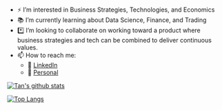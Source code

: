
- ⚡ I’m interested in Business Strategies, Technologies, and Economics   
- 📚 I’m currently learning about Data Science, Finance, and Trading
- *️⃣ I’m looking to collaborate on working toward a product where business strategies and tech can be combined
to deliver continuous values.
- 📫 How to reach me: 
  - :office: [LinkedIn](https://www.linkedin.com/in/tan-tran-ph-d-a3064665/)
  - :school: [Personal](https://sites.google.com/site/tmtran118/) 


[![Tan's github stats](https://github-readme-stats.vercel.app/api?username=tantran41&count_private=true&show_icons=true&theme=radical&hide_rank=false)](https://github.com/anuraghazra/github-readme-stats)

[![Top Langs](https://github-readme-stats.vercel.app/api/top-langs/?username=tantran41)](https://github.com/anuraghazra/github-readme-stats)

<!---
tantran41/tantran41 is a ✨ special ✨ repository because its `README.md` (this file) appears on your GitHub profile.
You can click the Preview link to take a look at your changes.
--->
